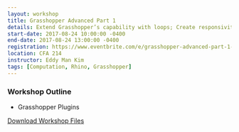 ```yaml
---
layout: workshop
title: Grasshopper Advanced Part 1
details: Extend Grasshopper’s capability with loops; Create responsivity.
start-date: 2017-08-24 10:00:00 -0400
end-date: 2017-08-24 13:00:00 -0400
registration: https://www.eventbrite.com/e/grasshopper-advanced-part-1-tickets-36914933560
location: CFA 214
instructor: Eddy Man Kim
tags: [Computation, Rhino, Grasshopper]
---
```

### Workshop Outline
- Grasshopper Plugins

[Download Workshop Files](https://drive.google.com/a/andrew.cmu.edu/file/d/0B0111Njq_CrQVTlZN3JjNXNWcVU/view?usp=sharing)
